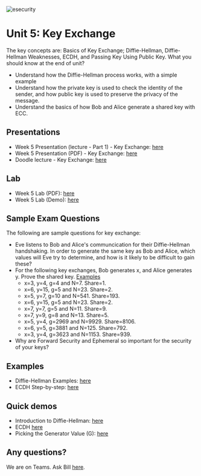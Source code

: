 ![esecurity](https://raw.githubusercontent.com/billbuchanan/esecurity/master/z_associated/esecurity_graphics.jpg)

# Unit 5: Key Exchange
The key concepts are: Basics of Key Exchange; Diffie-Hellman, Diffie-Hellman Weaknesses, ECDH, and Passing Key Using Public Key.
What you should know at the end of unit?

* Understand how the Diffie-Hellman process works, with a simple example
* Understand how the private key is used to check the identity of the sender, and how public key is used to preserve the privacy of the message.
* Understand the basics of how Bob and Alice generate a shared key with ECC.

## Presentations

* Week 5 Presentation (lecture - Part 1) - Key Exchange: [here](https://github.com/billbuchanan/appliedcrypto/edit/main/unit05_key_exchange/lecture)
* Week 5 Presentation (PDF) - Key Exchange: [here](https://github.com/billbuchanan/appliedcrypto/edit/main/unit05_key_exchange/lab)
* Doodle lecture - Key Exchange: [here](https://www.youtube.com/watch?v=qmOA1d6lptY)

## Lab

* Week 5 Lab (PDF): [here](https://github.com/billbuchanan/appliedcrypto/blob/master/unit05_key_exchange/lab/new_lab05.pdf)
* Week 5 Lab (Demo): [here](https://www.youtube.com/watch?v=Lnw4FhiOwiU&feature=youtu.be)

## Sample Exam Questions

The following are sample questions for key exchange:

* Eve listens to Bob and Alice's communcication for their Diffie-Hellman handshaking. In order to generate the same key as Bob and Alice, which values will Eve try to determine, and how is it likely to be difficult to gain these?
* For the following key exchanges, Bob generates x, and Alice generates y. Prove the shared key. [Examples](https://asecuritysite.com/public/diffie_examples.pdf)
  * x=3, y=4, g=4 and N=7. Share=1.
  * x=6, y=15, g=5 and N=23. Share=2.
  * x=5, y=7, g=10 and N=541. Share=193.
  * x=6, y=15, g=5 and N=23. Share=2.
  * x=7, y=7, g=5 and N=11. Share=9.
  * x=7, y=9, g=8 and N=13. Share=5.
  * x=5, y=4, g=2969 and N=9929. Share=8106.
  * x=6, y=5, g=3881 and N=125. Share=792.
  * x=3, y=4, g=3623 and N=1153. Share=939.
* Why are Forward Security and Ephemeral so important for the security of your keys?

## Examples

* Diffie-Hellman Examples: [here](https://asecuritysite.com/public/diffie_examples.pdf)
* ECDH Step-by-step: [here](https://asecuritysite.com/encryption/js08)

## Quick demos

* Introduction to Diffie-Hellman: [here](https://www.youtube.com/watch?v=wyNPhNAsmJ0)
* ECDH [here](https://youtu.be/uQQz3MX-d8I)
* Picking the Generator Value (G): [here](https://www.youtube.com/watch?v=-TjSuch3VGU)

## Any questions?

We are on Teams. Ask Bill [here](https://teams.microsoft.com/l/team/19%3ae4651d3846ed4a02ab6284eba8a37836%40thread.tacv2/conversations?groupId=d5c028ee-0450-4370-a9c5-48014fce2ca6&tenantId=99e0dc58-9c4b-4820-8617-04c386c254c6).
